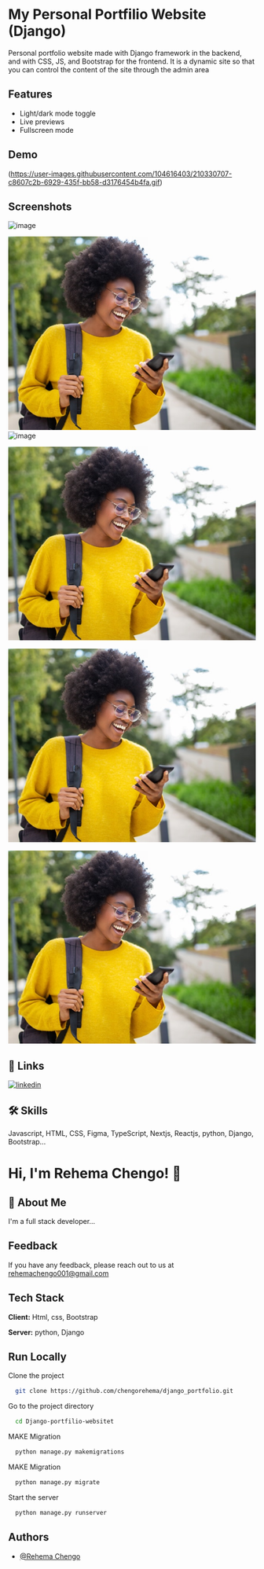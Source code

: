 #
# My Personal Portfilio Website (Django)

Personal portfolio website made with Django framework in the backend, and with CSS, JS, and Bootstrap for the frontend. It is a dynamic site so that you can control the content of the site through the admin area

## Features

- Light/dark mode toggle
- Live previews
- Fullscreen mode


## Demo

(https://user-images.githubusercontent.com/104616403/210330707-c8607c2b-6929-435f-bb58-d3176454b4fa.gif)


## Screenshots

![image](https://user-images.githubusercontent.com/104616403/210331817-c266db91-fcfa-40e2-99ad-8c857c55051d.png)

![image](/static/images/contact.png)
![image](h/static/images/contact.png)

![image](/static/images/contact.png)

![image](/static/images/contact.png)

![image](/static/images/contact.png)



## 🔗 Links
[![linkedin](https://img.shields.io/badge/linkedin-0A66C2?style=for-the-badge&logo=linkedin&logoColor=white)](www.linkedin.com/in/burhanmohammad)


## 🛠 Skills
Javascript, HTML, CSS, Figma, TypeScript, Nextjs, Reactjs, python, Django, Bootstrap...


# Hi, I'm Rehema Chengo! 👋


## 🚀 About Me
I'm a full stack developer...


## Feedback

If you have any feedback, please reach out to us at rehemachengo001@gmail.com


## Tech Stack

**Client:** Html, css, Bootstrap

**Server:** python, Django


## Run Locally

Clone the project

```bash
  git clone https://github.com/chengorehema/django_portfolio.git
```

Go to the project directory

```bash
  cd Django-portfilio-websitet
```

MAKE  Migration

```bash
  python manage.py makemigrations
```

MAKE  Migration

```bash
  python manage.py migrate     
```
Start the server

```bash
  python manage.py runserver     
```


## Authors

- [@Rehema Chengo](https://github.com/chengorehema)